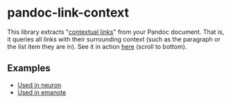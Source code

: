 # pandoc-link-context

This library extracts "[contextual links](https://notes.andymatuschak.org/Contextual_backlinks)" from your Pandoc document. That is, it queries all links with their surrounding context (such as the paragraph or the list item they are in). See it in action [here][ex] (scroll to bottom).

[ex]: https://neuron.zettel.page/linking

## Examples

- [Used in neuron](https://github.com/srid/neuron/blob/9197716ec9fc45103019f0eea4106a4e82820529/neuron/src/lib/Neuron/Zettelkasten/Zettel/Parser.hs#L86)
- [Used in emanote](https://github.com/srid/emanote/blob/a8ef71045b6ddcad9b779821dbaf586cd952fa66/src/Emanote/Model/Link/Rel.hs#L64)
